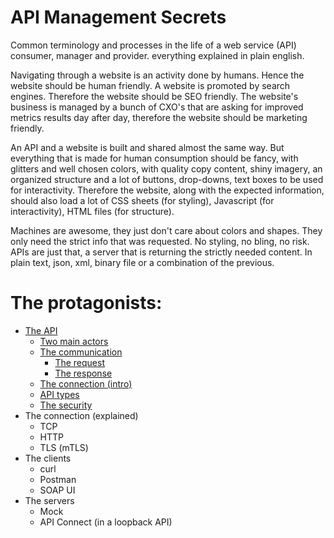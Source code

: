 # API Management Secrets
Common terminology and processes in the life of a web service (API) consumer, manager and provider. everything explained in plain english. 


Navigating through a website is an activity done by humans. Hence the website should be human friendly. 
A website is promoted by search engines. Therefore the website should be SEO friendly.
The website's business is managed by a bunch of CXO's that are asking for improved metrics results day after day, therefore the website should be marketing friendly. 

An API and a website is built and shared almost the same way. But everything that is made for human consumption should be fancy, with glitters and well chosen colors, with quality copy content, shiny imagery, an organized structure and a lot of buttons, drop-downs, text boxes to be used for interactivity. Therefore the website, along with the expected information, should also load a lot of CSS sheets (for styling), Javascript (for interactivity), HTML files (for structure). 

Machines are awesome, they just don't care about colors and shapes. They only need the strict info that was requested. No styling, no bling, no risk. APIs are just that, a server that is returning the strictly needed content. In plain text, json, xml, binary file or a combination of the previous. 

# The protagonists:

- [The API](course/01-the-api.md)
  - [Two main actors](course/01-the-api.md#two-main-actors)
  - [The communication](course/01-the-api.md#the-communication)
    - [The request](course/01-the-api.md#the-request)
    - [The response](course/01-the-api.md#the-response)
  - [The connection (intro)](course/01-the-api.md#the-connection)
  - [API types](course/01-the-api.md#api-types)
  - [The security](course/01-the-api.md#the-security)
- The connection (explained)
  - TCP
  - HTTP
  - TLS (mTLS)
- The clients
  - curl
  - Postman
  - SOAP UI
- The servers
  - Mock
  - API Connect (in a loopback API)

